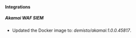 #### Integrations
##### Akamai WAF SIEM
- Updated the Docker image to: *demisto/akamai:1.0.0.45817*.
